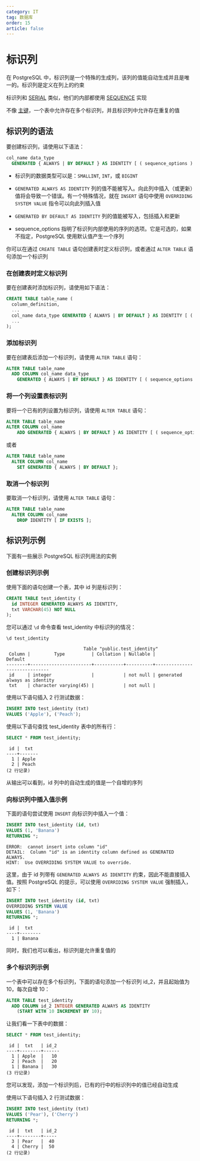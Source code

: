 ```yaml
---
category: IT
tag: 数据库
order: 15
article: false
---
```


# 标识列

在 PostgreSQL 中，标识列是一个特殊的生成列，该列的值能自动生成并且是唯一的。标识列是定义在列上的约束

标识列和 [SERIAL](./serial.md) 类似，他们的内部都使用 [SEQUENCE](./sequences.md) 实现

不像 [主键](./primary-key.md)，一个表中允许存在多个标识列，并且标识列中允许存在重复的值

## 标识列的语法

要创建标识列，请使用以下语法：

```sql
col_name data_type
  GENERATED { ALWAYS | BY DEFAULT } AS IDENTITY [ ( sequence_options ) ]
```

- 标识列的数据类型可以是：`SMALLINT`, `INT`，或 `BIGINT`

- `GENERATED ALWAYS AS IDENTITY` 列的值不能被写入。向此列中插入（或更新）值将会导致一个错误。有一个特殊情况，就在 `INSERT` 语句中使用 `OVERRIDING SYSTEM VALUE` 指令可以向此列插入值

- `GENERATED BY DEFAULT AS IDENTITY` 列的值能被写入，包括插入和更新

- sequence_options 指明了标识列内部使用的序列的选项。它是可选的，如果不指定，PostgreSQL 使用默认值产生一个序列

你可以在通过 `CREATE TABLE` 语句创建表时定义标识列，或者通过 `ALTER TABLE` 语句添加一个标识列

### 在创建表时定义标识列

要在创建表时添加标识列，请使用如下语法：

```sql
CREATE TABLE table_name (
  column_definition,
  ...
  col_name data_type GENERATED { ALWAYS | BY DEFAULT } AS IDENTITY [ ( sequence_options ) ],
  ...
);
```

### 添加标识列

要在创建表后添加一个标识列，请使用 `ALTER TABLE` 语句：

```sql
ALTER TABLE table_name
  ADD COLUMN col_name data_type
    GENERATED { ALWAYS | BY DEFAULT } AS IDENTITY [ ( sequence_options ) ];
```

### 将一个列设置表标识列

要将一个已有的列设置为标识列，请使用 `ALTER TABLE` 语句：

```sql
ALTER TABLE table_name
ALTER COLUMN col_name
    ADD GENERATED { ALWAYS | BY DEFAULT } AS IDENTITY [ ( sequence_options ) ];
```

或者

```sql
ALTER TABLE table_name
  ALTER COLUMN col_name
    SET GENERATED { ALWAYS | BY DEFAULT };
```

### 取消一个标识列

要取消一个标识列，请使用 `ALTER TABLE` 语句：

```sql
ALTER TABLE table_name
  ALTER COLUMN col_name
    DROP IDENTITY [ IF EXISTS ];
```

## 标识列示例

下面有一些展示 PostgreSQL 标识列用法的实例

### 创建标识列示例

使用下面的语句创建一个表，其中 id 列是标识列：

```sql
CREATE TABLE test_identity (
  id INTEGER GENERATED ALWAYS AS IDENTITY,
  txt VARCHAR(45) NOT NULL
);
```

您可以通过 `\d` 命令查看 test_identity 中标识列的情况：

```shell
\d test_identity
```

```text
                             Table "public.test_identity"
 Column |         Type          | Collation | Nullable |           Default
--------+-----------------------+-----------+----------+------------------------------
 id     | integer               |           | not null | generated always as identity
 txt    | character varying(45) |           | not null |
```

使用以下语句插入 2 行测试数据：

```sql
INSERT INTO test_identity (txt)
VALUES ('Apple'), ('Peach');
```

使用以下语句查找 test_identity 表中的所有行：

```sql
SELECT * FROM test_identity;
```

```text
 id |  txt
----+-------
  1 | Apple
  2 | Peach
(2 行记录)
```

从输出可以看到，id 列中的自动生成的值是一个自增的序列

### 向标识列中插入值示例

下面的语句尝试使用 `INSERT` 向标识列中插入一个值：

```sql
INSERT INTO test_identity (id, txt)
VALUES (1, 'Banana')
RETURNING *;
```

```text
ERROR:  cannot insert into column "id"
DETAIL:  Column "id" is an identity column defined as GENERATED ALWAYS.
HINT:  Use OVERRIDING SYSTEM VALUE to override.
```

这里，由于 id 列带有 `GENERATED ALWAYS AS IDENTITY` 约束，因此不能直接插入值。按照 PostgreSQL 的提示，可以使用 `OVERRIDING SYSTEM VALUE` 强制插入，如下：

```sql
INSERT INTO test_identity (id, txt)
OVERRIDING SYSTEM VALUE
VALUES (1, 'Banana')
RETURNING *;
```

```text
 id |  txt
----+--------
  1 | Banana
```

同时，我们也可以看出，标识列是允许重复值的

### 多个标识列示例

一个表中可以存在多个标识列，下面的语句添加一个标识列 id_2，并且起始值为 10，每次自增 10：

```sql
ALTER TABLE test_identity
  ADD COLUMN id_2 INTEGER GENERATED ALWAYS AS IDENTITY
    (START WITH 10 INCREMENT BY 10);
```

让我们看一下表中的数据：

```sql
SELECT * FROM test_identity;
```

```text
 id |  txt   | id_2
----+--------+------
  1 | Apple  |   10
  2 | Peach  |   20
  1 | Banana |   30
(3 行记录)
```

您可以发现，添加一个标识列后，已有的行中的标识列中的值已经自动生成

使用以下语句插入 2 行测试数据：

```sql
INSERT INTO test_identity (txt)
VALUES ('Pear'), ('Cherry')
RETURNING *;
```

```text
 id |  txt   | id_2
----+--------+-----
  3 | Pear   |  40
  4 | Cherry |  50
(2 行记录)
```